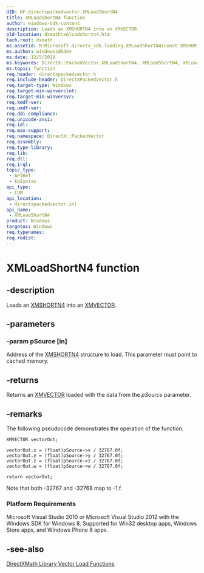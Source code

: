 ```yaml
---
UID: NF:directxpackedvector.XMLoadShortN4
title: XMLoadShortN4 function
author: windows-sdk-content
description: Loads an XMSHORTN4 into an XMVECTOR.
old-location: dxmath\xmloadshortn4.htm
tech.root: dxmath
ms.assetid: M:Microsoft.directx_sdk.loading.XMLoadShortN4(const XMSHORTN4)
ms.author: windowssdkdev
ms.date: 12/5/2018
ms.keywords: DirectX::PackedVector.XMLoadShortN4, XMLoadShortN4, XMLoadShortN4 method [DirectX Math Support APIs], dxmath.xmloadshortn4
ms.topic: function
req.header: directxpackedvector.h
req.include-header: DirectXPackedVector.h
req.target-type: Windows
req.target-min-winverclnt: 
req.target-min-winversvr: 
req.kmdf-ver: 
req.umdf-ver: 
req.ddi-compliance: 
req.unicode-ansi: 
req.idl: 
req.max-support: 
req.namespace: DirectX::PackedVector
req.assembly: 
req.type-library: 
req.lib: 
req.dll: 
req.irql: 
topic_type:
 - APIRef
 - kbSyntax
api_type:
 - COM
api_location:
 - directxpackedvector.inl
api_name:
 - XMLoadShortN4
product: Windows
targetos: Windows
req.typenames: 
req.redist: 
---
```


# XMLoadShortN4 function


## -description


Loads an <a href="https://msdn.microsoft.com/en-us/library/Ee420216(v=VS.85).aspx">XMSHORTN4</a> into an <a href="https://msdn.microsoft.com/1a044094-444d-e787-fa6a-76e88531aef1">XMVECTOR</a>.


## -parameters




### -param pSource [in]

Address of the <a href="https://msdn.microsoft.com/en-us/library/Ee420216(v=VS.85).aspx">XMSHORTN4</a> structure to load. This parameter must point to cached
        memory.


## -returns



Returns an <a href="https://msdn.microsoft.com/1a044094-444d-e787-fa6a-76e88531aef1">XMVECTOR</a> loaded with the data from the <i>pSource</i> parameter.




## -remarks



The following pseudocode demonstrates the operation of the function.


```
XMVECTOR vectorOut;

vectorOut.x = (float)pSource->x / 32767.0f;
vectorOut.y = (float)pSource->y / 32767.0f;
vectorOut.z = (float)pSource->z / 32767.0f;
vectorOut.w = (float)pSource->w / 32767.0f;

return vectorOut;
```


Note that both -32767 and -32768 map to -1.f.

<h3><a id="Platform_Requirements"></a><a id="platform_requirements"></a><a id="PLATFORM_REQUIREMENTS"></a>Platform Requirements</h3>
Microsoft Visual Studio 2010 or Microsoft Visual Studio 2012 with the Windows SDK for Windows 8. Supported for Win32 desktop apps, Windows Store apps, and Windows Phone 8 apps.




## -see-also




<a href="https://msdn.microsoft.com/3434ea7d-edc3-a8eb-3481-9e76ba724800">DirectXMath Library Vector Load Functions</a>
 

 

